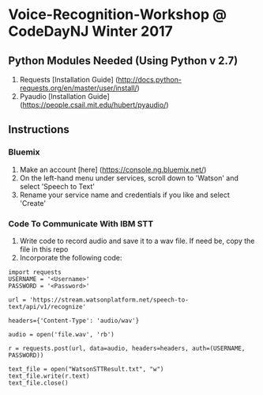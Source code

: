 # Voice-Recognition-Workshop @ CodeDayNJ Winter 2017
## Python Modules Needed (Using Python v 2.7)
1. Requests [Installation Guide] (http://docs.python-requests.org/en/master/user/install/)
2. Pyaudio [Installation Guide] (https://people.csail.mit.edu/hubert/pyaudio/)

## Instructions
### Bluemix
1. Make an account [here] (https://console.ng.bluemix.net/)
2. On the left-hand menu under services, scroll down to 'Watson' and select 'Speech to Text'
3. Rename your service name and credentials if you like and select 'Create'

### Code To Communicate With IBM STT
1. Write code to record audio and save it to a wav file. If need be, copy the file in this repo
2. Incorporate the following code:
```
import requests
USERNAME = '<Username>'
PASSWORD = '<Password>'

url = 'https://stream.watsonplatform.net/speech-to-text/api/v1/recognize'

headers={'Content-Type': 'audio/wav'}

audio = open('file.wav', 'rb')

r = requests.post(url, data=audio, headers=headers, auth=(USERNAME, PASSWORD))

text_file = open("WatsonSTTResult.txt", "w")
text_file.write(r.text)
text_file.close()
```

